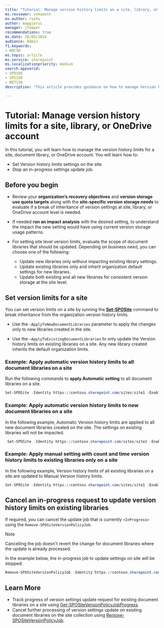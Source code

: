 ```yaml
---
title: "Tutorial: Manage version history limits on a site, library, or OneDrive account"
ms.reviewer: rekamath
ms.author: ruihu
author: maggierui
manager: jtemper
recommendations: true
ms.date: 10/03/2024
audience: Admin
f1.keywords:
- NOCSH
ms.topic: article
ms.service: sharepoint
ms.localizationpriority: medium
search.appverid:
- SPO160
- SPS150
- MET150
description: "This article provides guidance on how to manage Version history limits for a site, library, or OneDrive account."

---
```



# Tutorial: Manage version history limits for a site, library, or OneDrive account

In this tutorial, you will learn how to manage the version history limits for a site, document library, or OneDrive account. You will learn how to:

- Set Version history limits settings on the site. 
- Stop an in-progress settings update job. 

## Before you begin

- Review your **organization’s recovery objectives** and **version storage use quota targets** along with the **site-specific version storage needs** to evaluate if a break of inheritance of version settings at site, library, or OneDrive account level is needed.

- If needed **run an impact analysis** with the desired setting, to understand the impact the new setting would have using current version storage usage patterns.
- For setting site level version limits, evaluate the scope of document libraries that should be updated. Depending on business need, you can choose one of the following:
    - Update new libraries only without impacting existing library settings.
    - Update existing libraries only and inherit organization default settings for new libraries.
    - Update both existing and all new libraries for consistent version storage at the site level.

## Set version limits for a site  

You can set version limits on a site by running the [**Set-SPOSite**](/powershell/module/sharepoint-online/set-sposite) command to break inheritance from the organization version history limits.  

- Use the `–ApplyToNewDocumentLibraries` parameter to apply the changes only to new libraries created in the site. 

- Use the `–ApplyToExistingDocumentLibraries` to only update the Version history limits on existing libraries on a site. Any new library created inherits the default organization limits. 

### Example: Apply automatic version history limits to all document libraries on a site

Run the following commands to **apply Automatic setting** to all document libraries on a site.

```PowerShell
Set-SPOSite -Identity https://contoso.sharepoint.com/sites/site1 -EnableAutoExpirationVersionTrim $true  
```

### Example: Apply automatic version history limits to new document libraries on a site

In the following example, Automatic Version history limits are applied to all new document libraries created on the site. The settings on existing libraries will not be impacted.
  
```PowerShell
 Set-SPOSite -Identity https://contoso.sharepoint.com/sites/site1 -EnableAutoExpirationVersionTrim $true -ApplyToNewDocumentLibraries
```

### Example: Apply manual setting with count and time version history limits to existing libraries only on a site

In the following example, Version history limits of all existing libraries on a site are updated to Manual Version history limits.

```PowerShell
Set-SPOSite -Identity https://contoso.sharepoint.com/sites/site1 -EnableAutoExpirationVersionTrim $false -MajorVersionLimit 500 -ExpireVersionsAfterDays 30 -ApplyToExistingDocumentLibraries
```

## Cancel an in-progress request to update version history limits on existing libraries

If required, you can cancel the update job that is currently `<InProgress>` using the `Remove-SPOSiteVersionPolicyJob`. 

> [!NOTE]
> Cancelling the job doesn't revert the change for document libraries where the update is already processed.  

In the example below, the in-progress job to update settings on site will be stopped. 

```PowerShell
Remove-SPOSiteVersionPolicyJob -Identity https://contoso.sharepoint.com/sites/site1
```

## Learn More

- Track progress of version settings update request for existing document libraries on a site using [Get-SPOSiteVersionPolicyJobProgress](/powershell/module/sharepoint-online/get-spositeversionpolicyjobprogress).
- Cancel further processing of version settings update on existing document libraries on the site collection using [Remove-SPOSiteVersionPolicyJob](/powershell/module/sharepoint-online/remove-spositeversionpolicyjob).
